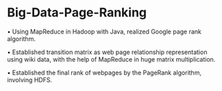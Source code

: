 # Big-Data-Page-Ranking

•	Using MapReduce in Hadoop with Java, realized Google page rank algorithm.

•	Established transition matrix as web page relationship representation using wiki data, with the help of MapReduce in huge matrix multiplication.

•	Established the final rank of webpages by the PageRank algorithm, involving HDFS.
